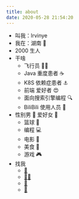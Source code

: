 ```yaml
---
title: about
date: 2020-05-28 21:54:20
---
```


- 叫我：lrvinye
- 我在：湖南 🥢
- 2000 生人
- 干啥
  - 飞行员 👨‍✈️
  - Java 重度患者 ☕
  - K8S 依赖症患者 ⚓
  - 前端 爱好者 😍
  - 面向搜索引擎编程 🔍
  - BiliBili 使用人员 👾
- 性别男 🤵 爱好女 👰
  - 篮球 🏀
  - 编程 💻
  - 电影 🎦
  - 美食 🍊
  - 游戏 🎮
- 找我
  - [📧](mailTo://lrvinye@qq.com "📧")
  - [👩‍💻](https://github.com/lrvinye "👩‍💻")
  - [🔗](https://lrvinye.cn "🔗")
  - [🔗](https://cherryez.com "🔗")
